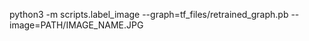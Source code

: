 python3 -m scripts.label_image --graph=tf_files/retrained_graph.pb      --image=PATH/IMAGE_NAME.JPG

